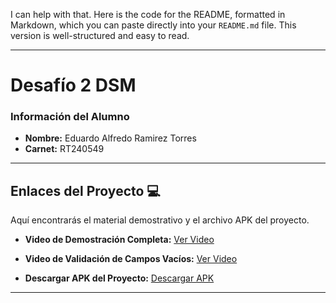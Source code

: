 I can help with that. Here is the code for the README, formatted in Markdown, which you can paste directly into your `README.md` file. This version is well-structured and easy to read.

-----

# **Desafío 2 DSM**

### Información del Alumno

  * **Nombre:** Eduardo Alfredo Ramirez Torres
  * **Carnet:** RT240549

-----

## **Enlaces del Proyecto** 💻

Aquí encontrarás el material demostrativo y el archivo APK del proyecto.

  * **Video de Demostración Completa:** [Ver Video](https://www.google.com/search?q=https://drive.google.com/file/d/1LwoDbkxU6sfjJ7N4Ra44HWOEoOCKbHce/view%3Fusp%3Ddrive_link)

  * **Video de Validación de Campos Vacíos:** [Ver Video](https://www.google.com/search?q=https://drive.google.com/file/d/1yy6yE1YM6d4h8oL_2x1-UIiH37ygKnrg/view%3Fusp%3Ddrive_link)

  * **Descargar APK del Proyecto:** [Descargar APK](https://www.google.com/search?q=https://drive.google.com/file/d/1t1wpArU6uWaOL3XqD2h3SycYT-_fEj8m/view%3Fusp%3Ddrive_link)

-----
